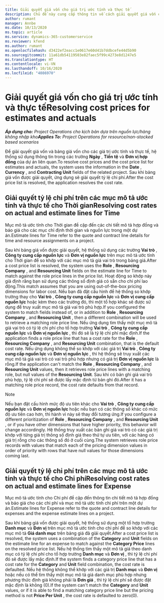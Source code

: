 ```yaml
---
title: Giải quyết giá vốn cho giá trị ước tính và thực tế
description: Chủ đề này cung cấp thông tin về cách giải quyết giá vốn cho các giá trị ước tính và thực tế.
author: rumant
manager: Annbe
ms.date: 10/13/2020
ms.topic: article
ms.service: dynamics-365-customerservice
ms.reviewer: kfend
ms.author: rumant
ms.openlocfilehash: d3422ef2eacc1e0617e60d41b7ddbcefe44d5b90
ms.sourcegitcommit: 11a61db54119503e82faec5f99c4273e8d1247e5
ms.translationtype: HT
ms.contentlocale: vi-VN
ms.lasthandoff: 10/16/2020
ms.locfileid: "4086970"
---
```

# <a name="resolving-cost-prices-for-estimates-and-actuals"></a><span data-ttu-id="c37da-103">Giải quyết giá vốn cho giá trị ước tính và thực tế</span><span class="sxs-lookup"><span data-stu-id="c37da-103">Resolving cost prices for estimates and actuals</span></span>

<span data-ttu-id="c37da-104">_**Áp dụng cho:** Project Operations cho kịch bản dựa trên nguồn lực/hàng không nhập kho_</span><span class="sxs-lookup"><span data-stu-id="c37da-104">_**Applies To:** Project Operations for resource/non-stocked based scenarios_</span></span>

<span data-ttu-id="c37da-105">Để giải quyết giá vốn và bảng giá vốn cho các giá trị ước tính và thực tế, hệ thống sử dụng thông tin trong các trường **Ngày** , **Tiền tệ** và **Đơn vị hợp đồng** của dự án liên quan.</span><span class="sxs-lookup"><span data-stu-id="c37da-105">To resolve cost prices and the cost price list for estimates and actuals, the system uses the information in the **Date** , **Currency** , and **Contracting Unit** fields of the related project.</span></span> <span data-ttu-id="c37da-106">Sau khi bảng giá vốn được giải quyết, ứng dụng sẽ giải quyết tỷ lệ chi phí.</span><span class="sxs-lookup"><span data-stu-id="c37da-106">After the cost price list is resolved, the application resolves the cost rate.</span></span>

## <a name="resolving-cost-rates-on-actual-and-estimate-lines-for-time"></a><span data-ttu-id="c37da-107">Giải quyết tỷ lệ chi phí trên các mục mô tả ước tính và thực tế cho Thời gian</span><span class="sxs-lookup"><span data-stu-id="c37da-107">Resolving cost rates on actual and estimate lines for Time</span></span>

<span data-ttu-id="c37da-108">Mục mô tả ước tính cho Thời gian đề cập đến các chi tiết mô tả hợp đồng và báo giá cho các mục chỉ định thời gian và nguồn lực trong một dự án.</span><span class="sxs-lookup"><span data-stu-id="c37da-108">Estimate lines for Time refer to the quote and contract line details for time and resource assignments on a project.</span></span>

<span data-ttu-id="c37da-109">Sau khi bảng giá vốn được giải quyết, hệ thống sử dụng các trường **Vai trò** , **Công ty cung cấp nguồn lực** và **Đơn vị nguồn lực** trên mục mô tả ước tính cho Thời gian để so khớp với các mục mô tả giá vai trò trong bảng giá.</span><span class="sxs-lookup"><span data-stu-id="c37da-109">After a cost price list is resolved, the system uses the **Role** , **Resourcing Company** , and **Resourcing Unit** fields on the estimate line for Time to match against the role price lines in the price list.</span></span> <span data-ttu-id="c37da-110">Hoạt động so khớp này giả định rằng bạn sử dụng các thông số định giá có sẵn cho chi phí lao động.</span><span class="sxs-lookup"><span data-stu-id="c37da-110">This match assumes that you are using out-of-the-box pricing dimensions for labor cost.</span></span> <span data-ttu-id="c37da-111">Nếu bạn đã đặt cấu hình để hệ thống so khớp trường thay cho **Vai trò** , **Công ty cung cấp nguồn lực** và **Đơn vị cung cấp nguồn lực** hoặc kèm theo các trường đó, thì một tổ hợp khác sẽ được sử dụng để truy xuất mục mô tả giá vai trò phù hợp.</span><span class="sxs-lookup"><span data-stu-id="c37da-111">If you configured the system to match fields instead of, or in addition to **Role** , **Resourcing Company** , and **Resourcing Unit** , then a different combination will be used to retrieve a matching role price line.</span></span> <span data-ttu-id="c37da-112">Nếu ứng dụng tìm thấy một mục mô tả giá vai trò có tỷ lệ chi phí cho tổ hợp trường **Vai trò** , **Công ty cung cấp nguồn lực** và **Đơn vị nguồn lực** , thì đó sẽ là tỷ lệ chi phí mặc định.</span><span class="sxs-lookup"><span data-stu-id="c37da-112">If the application finds a role price line that has a cost rate for the **Role** , **Resourcing Company** , and **Resourcing Unit** combination, that is the default cost rate.</span></span> <span data-ttu-id="c37da-113">Nếu ứng dụng không thể so khớp với các giá trị **Vai trò** , **Công ty cung cấp nguồn lực** và **Đơn vị nguồn lực** , thì hệ thống sẽ truy xuất các mục mô tả giá vai trò có vai trò phù hợp nhưng có giá trị **Đơn vị nguồn lực** là rỗng.</span><span class="sxs-lookup"><span data-stu-id="c37da-113">If the application can't match the **Role** , **Resourcing Company** , and **Resourcing Unit** values, then it retrieves role price lines with a matching role, but null values of the **Resourcing Unit**.</span></span> <span data-ttu-id="c37da-114">Sau khi có bản ghi giá vai trò phù hợp, tỷ lệ chi phí sẽ được lấy mặc định từ bản ghi đó.</span><span class="sxs-lookup"><span data-stu-id="c37da-114">After it has a matching role price record, the cost rate defaults from that record.</span></span> 

> [!NOTE]
> <span data-ttu-id="c37da-115">Nếu bạn đặt cấu hình mức độ ưu tiên khác cho **Vai trò** , **Công ty cung cấp nguồn lực** và **Đơn vị nguồn lực** hoặc nếu bạn có các thông số khác có mức độ ưu tiên cao hơn, thì hành vi này sẽ thay đổi tương ứng.</span><span class="sxs-lookup"><span data-stu-id="c37da-115">If you configure a different prioritization of **Role** , **Resourcing Company** , and **Resourcing Unit** , or if you have other dimensions that have higher priority, this behavior will change accordingly.</span></span> <span data-ttu-id="c37da-116">Hệ thống truy xuất các bản ghi giá vai trò có các giá trị khớp với từng giá trị thông số định giá theo thứ tự ưu tiên, với các hàng có giá trị rỗng cho các thông số đó ở cuối cùng.</span><span class="sxs-lookup"><span data-stu-id="c37da-116">The system retrieves role price records with values that match each of the pricing dimension values in order of priority with rows that have null values for those dimensions coming last.</span></span>

## <a name="resolving-cost-rates-on-actual-and-estimate-lines-for-expense"></a><span data-ttu-id="c37da-117">Giải quyết tỷ lệ chi phí trên các mục mô tả ước tính và thực tế cho Chi phí</span><span class="sxs-lookup"><span data-stu-id="c37da-117">Resolving cost rates on actual and estimate lines for Expense</span></span>

<span data-ttu-id="c37da-118">Mục mô tả ước tính cho Chi phí đề cập đến thông tin chi tiết mô tả hợp đồng và báo giá cho các chi phí và mục mô tả ước tính chi phí trên một dự án.</span><span class="sxs-lookup"><span data-stu-id="c37da-118">Estimate lines for Expense refer to the quote and contract line details for expenses and the expense estimate lines on a project.</span></span>

<span data-ttu-id="c37da-119">Sau khi bảng giá vốn được giải quyết, hệ thống sử dụng một tổ hợp trường **Danh mục** và **Đơn vị** trên mục mô tả ước tính cho chi phí để so khớp với các mục mô tả **Giá danh mục** trên bảng giá đã giải quyết.</span><span class="sxs-lookup"><span data-stu-id="c37da-119">After a cost price list is resolved, the system uses a combination of the **Category** and **Unit** fields on the estimate line for an expense to match against the **Category Price** lines on the resolved price list.</span></span> <span data-ttu-id="c37da-120">Nếu hệ thống tìm thấy một mô tả giá theo danh mục có tỷ lệ chi phí cho tổ hợp trường **Danh mục** và **Đơn vị** , thì tỷ lệ chi phí đó sẽ được lấy mặc định.</span><span class="sxs-lookup"><span data-stu-id="c37da-120">If the system finds a category price line that has a cost rate for the **Category** and **Unit** field combination, the cost rate is defaulted.</span></span> <span data-ttu-id="c37da-121">Nếu hệ thống không thể khớp với các giá trị **Danh mục** và **Đơn vị** hoặc nếu có thể tìm thấy một mục mô tả giá danh mục phù hợp nhưng phương thức định giá không phải là **Đơn giá** , thì tỷ lệ chi phí sẽ được đặt mặc định là không (0).</span><span class="sxs-lookup"><span data-stu-id="c37da-121">If the system can't match the **Category** and **Unit** values, or if it is able to find a matching category price line but the pricing method is not **Price Per Unit** , the cost rate is defaulted to zero(0).</span></span>

